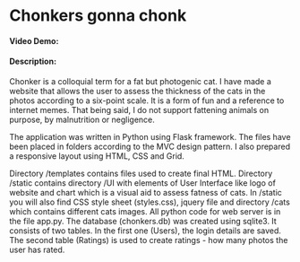 # Chonkers gonna chonk
#### Video Demo:  <URL HERE>
#### Description:
Chonker is a colloquial term for a fat but photogenic cat. I have made a website that allows the user to assess the thickness of the cats in the photos according to a six-point scale. It is a form of fun and a reference to internet memes. That being said, I do not support fattening animals on purpose, by malnutrition or negligence.

The application was written in Python using Flask framework. The files have been placed in folders according to the MVC design pattern. I also prepared a responsive layout using HTML, CSS and Grid. 
  
Directory /templates contains files used to create final HTML. Directory /static contains directory /UI with elements of User Interface like logo of website and chart which is a visual aid to assess fatness of cats. In /static you will also find CSS style sheet (styles.css), jquery file and directory /cats which contains different cats images. All python code for web server is in the file app.py. The database (chonkers.db) was created using sqlite3. It consists of two tables. In the first one (Users), the login details are saved. The second table (Ratings) is used to create ratings - how many photos the user has rated. 
